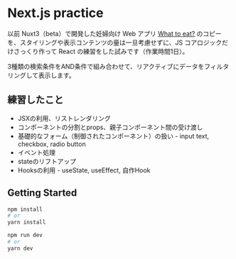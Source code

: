 # Next.js practice
以前 Nuxt3（beta）で開発した妊婦向け Web アプリ [What to eat?](https://i-dont-know-what-to-eat.vercel.app/) のコピーを、スタイリングや表示コンテンツの量は一旦考慮せずに、JS コアロジックだけさっくり作って React の練習をした試みです（作業時間1日）。

3種類の検索条件をAND条件で組み合わせて、リアクティブにデータをフィルタリングして表示します。

## 練習したこと
- JSXの利用、リストレンダリング
- コンポーネントの分割とprops、親子コンポーネント間の受け渡し
- 基礎的なフォーム（制御されたコンポーネント）の扱い - input text, checkbox, radio button
- イベント処理
- stateのリフトアップ
- Hooksの利用 - useState, useEffect, 自作Hook

## Getting Started

```bash
npm install
# or
yarn install
```

```bash
npm run dev
# or
yarn dev
```
